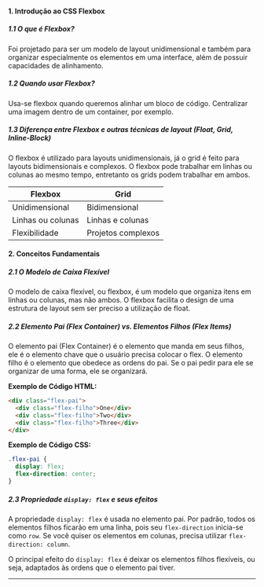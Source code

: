 #### **1. Introdução ao CSS Flexbox**

##### **1.1 O que é Flexbox?**
Foi projetado para ser um modelo de layout unidimensional e também para organizar especialmente os elementos em uma interface, além de possuir capacidades de alinhamento.

##### **1.2 Quando usar Flexbox?**
Usa-se flexbox quando queremos alinhar um bloco de código. Centralizar uma imagem dentro de um container, por exemplo.

##### **1.3 Diferença entre Flexbox e outras técnicas de layout (Float, Grid, Inline-Block)**
O flexbox é utilizado para layouts unidimensionais, já o grid é feito para layouts bidimensionais e complexos. O flexbox pode trabalhar em linhas ou colunas ao mesmo tempo, entretanto os grids podem trabalhar em ambos.

| Flexbox | Grid |
|---------|------|
| Unidimensional | Bidimensional |
| Linhas ou colunas | Linhas e colunas |
| Flexibilidade | Projetos complexos |

#### **2. Conceitos Fundamentais**

##### **2.1 O Modelo de Caixa Flexível**
O modelo de caixa flexível, ou flexbox, é um modelo que organiza itens em linhas ou colunas, mas não ambos. O flexbox facilita o design de uma estrutura de layout sem ser preciso a utilização de float.

##### **2.2 Elemento Pai (Flex Container) vs. Elementos Filhos (Flex Items)**
O elemento pai (Flex Container) é o elemento que manda em seus filhos, ele é o elemento chave que o usuário precisa colocar o flex. O elemento filho é o elemento que obedece as ordens do pai. Se o pai pedir para ele se organizar de uma forma, ele se organizará.

**Exemplo de Código HTML:**
```html
<div class="flex-pai">
  <div class="flex-filho">One</div>
  <div class="flex-filho">Two</div>
  <div class="flex-filho">Three</div>
</div>
```

**Exemplo de Código CSS:**
```css
.flex-pai {
  display: flex;
  flex-direction: center;
}
```

##### **2.3 Propriedade `display: flex` e seus efeitos**
A propriedade `display: flex` é usada no elemento pai. Por padrão, todos os elementos filhos ficarão em uma linha, pois seu `flex-direction` inicia-se como `row`. Se você quiser os elementos em colunas, precisa utilizar `flex-direction: column`.

O principal efeito do `display: flex` é deixar os elementos filhos flexíveis, ou seja, adaptados às ordens que o elemento pai tiver.

---